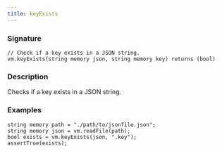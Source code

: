 ```yaml
---
title: keyExists
---
```


### Signature

```solidity
// Check if a key exists in a JSON string.
vm.keyExists(string memory json, string memory key) returns (bool)
```

### Description

Checks if a key exists in a JSON string.

### Examples

```solidity
string memory path = "./path/to/jsonfile.json";
string memory json = vm.readFile(path);
bool exists = vm.keyExists(json, ".key");
assertTrue(exists);
```
